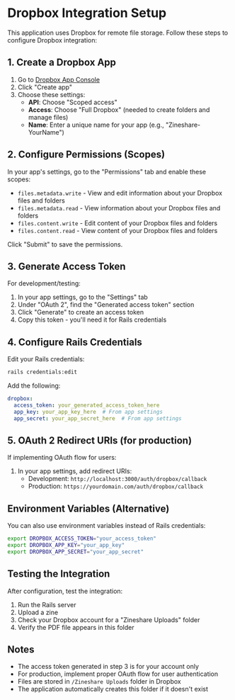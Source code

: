 # Dropbox Integration Setup

This application uses Dropbox for remote file storage. Follow these steps to configure Dropbox integration:

## 1. Create a Dropbox App

1. Go to [Dropbox App Console](https://www.dropbox.com/developers/apps)
2. Click "Create app"
3. Choose these settings:
   - **API**: Choose "Scoped access"
   - **Access**: Choose "Full Dropbox" (needed to create folders and manage files)
   - **Name**: Enter a unique name for your app (e.g., "Zineshare-YourName")

## 2. Configure Permissions (Scopes)

In your app's settings, go to the "Permissions" tab and enable these scopes:

- `files.metadata.write` - View and edit information about your Dropbox files and folders
- `files.metadata.read` - View information about your Dropbox files and folders
- `files.content.write` - Edit content of your Dropbox files and folders
- `files.content.read` - View content of your Dropbox files and folders

Click "Submit" to save the permissions.

## 3. Generate Access Token

For development/testing:
1. In your app settings, go to the "Settings" tab
2. Under "OAuth 2", find the "Generated access token" section
3. Click "Generate" to create an access token
4. Copy this token - you'll need it for Rails credentials

## 4. Configure Rails Credentials

Edit your Rails credentials:

```bash
rails credentials:edit
```

Add the following:

```yaml
dropbox:
  access_token: your_generated_access_token_here
  app_key: your_app_key_here  # From app settings
  app_secret: your_app_secret_here  # From app settings
```

## 5. OAuth 2 Redirect URIs (for production)

If implementing OAuth flow for users:
1. In your app settings, add redirect URIs:
   - Development: `http://localhost:3000/auth/dropbox/callback`
   - Production: `https://yourdomain.com/auth/dropbox/callback`

## Environment Variables (Alternative)

You can also use environment variables instead of Rails credentials:

```bash
export DROPBOX_ACCESS_TOKEN="your_access_token"
export DROPBOX_APP_KEY="your_app_key"
export DROPBOX_APP_SECRET="your_app_secret"
```

## Testing the Integration

After configuration, test the integration:

1. Run the Rails server
2. Upload a zine
3. Check your Dropbox account for a "Zineshare Uploads" folder
4. Verify the PDF file appears in this folder

## Notes

- The access token generated in step 3 is for your account only
- For production, implement proper OAuth flow for user authentication
- Files are stored in `/Zineshare Uploads` folder in Dropbox
- The application automatically creates this folder if it doesn't exist